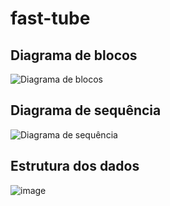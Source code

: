 # fast-tube

## Diagrama de blocos
![Diagrama de blocos](https://user-images.githubusercontent.com/63078277/140588705-6fcdb360-8234-45ff-9e92-324af8e96cbd.png)

## Diagrama de sequência
![Diagrama de sequência](https://user-images.githubusercontent.com/63078277/140590845-8fc36187-2ab7-40bf-81ce-78d38e01012a.png)

## Estrutura dos dados
![image](https://user-images.githubusercontent.com/63078277/140588623-c9ff294d-2cf6-4080-862f-a28c448d0276.png)
